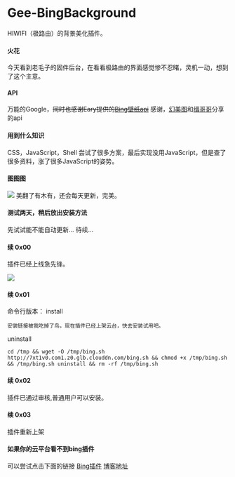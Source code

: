 # Gee-BingBackground
HIWIFI（极路由）的背景美化插件。
#### 火花
今天看到老毛子的固件后台，在看看极路由的界面感觉惨不忍睹，灵机一动，想到了这个主意。
#### API
万能的Google，~~同时也感谢Eary提供的[Bing壁纸api](https://github.com/Eary/bing)~~
感谢，[幻美图](http://tu.ihuan.me/api.php)和[缙哥哥](http://www.dujin.org/fenxiang/jiaocheng/3618.html)分享的api
#### 用到什么知识
CSS，JavaScript，Shell
尝试了很多方案，最后实现没用JavaScript，但是查了很多资料，涨了很多JavaScript的姿势。
#### 图图图
![](https://oartlm8rs.qnssl.com/hiwifi/ba-mei-ri-bingshou-ye-mei-tu-dang-hiwifihou-tai-bei-jing/bing_login.jpg)
美翻了有木有，还会每天更新，完美。
#### 测试两天，稍后放出安装方法
先试试能不能自动更新...
待续...
#### 续 0x00

插件已经上线急先锋。

![](https://oartlm8rs.qnssl.com/hiwifi/ba-mei-ri-bingshou-ye-mei-tu-dang-hiwifihou-tai-bei-jing/bing_app.jpg)

#### 续 0x01

命令行版本：
install
```
安装链接被我吃掉了鸟，现在插件已经上架云台，快去安装试用吧。
```
uninstall
```
cd /tmp && wget -O /tmp/bing.sh http://7xt1v0.com1.z0.glb.clouddn.com/bing.sh && chmod +x /tmp/bing.sh && /tmp/bing.sh uninstall && rm -rf /tmp/bing.sh
```
#### 续 0x02
插件已通过审核,普通用户可以安装。
#### 续 0x03
插件重新上架
#### 如果你的云平台看不到bing插件
可以尝试点击下面的链接
[Bing插件](https://app.hiwifi.com/plugin?sid=629442597#)
[博客地址](https://stray.love/hiwifi/ba-mei-ri-bingshou-ye-mei-tu-dang-hiwifihou-tai-bei-jing)
